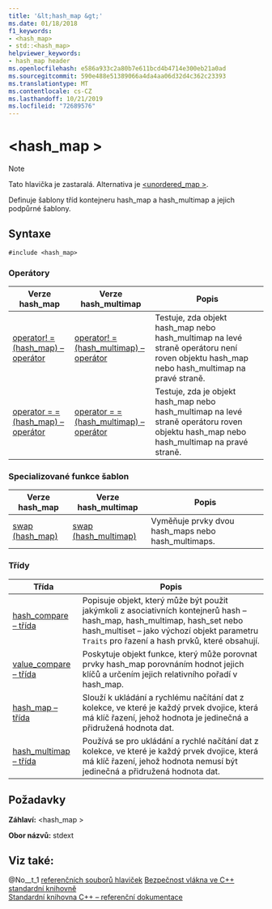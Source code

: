 ```yaml
---
title: '&lt;hash_map &gt;'
ms.date: 01/18/2018
f1_keywords:
- <hash_map>
- std::<hash_map>
helpviewer_keywords:
- hash_map header
ms.openlocfilehash: e586a933c2a80b7e611bcd4b4714e300eb21a0ad
ms.sourcegitcommit: 590e488e51389066a4da4aa06d32d4c362c23393
ms.translationtype: MT
ms.contentlocale: cs-CZ
ms.lasthandoff: 10/21/2019
ms.locfileid: "72689576"
---
```

# <a name="lthash_mapgt"></a>&lt;hash_map &gt;

> [!NOTE]
> Tato hlavička je zastaralá. Alternativa je [\<unordered_map >](unordered-map.md).

Definuje šablony tříd kontejneru hash_map a hash_multimap a jejich podpůrné šablony.

## <a name="syntax"></a>Syntaxe

```
#include <hash_map>
```

### <a name="operators"></a>Operátory

|Verze hash_map|Verze hash_multimap|Popis|
|-----------------------|----------------------------|-----------------|
|[operator! = (hash_map) – operátor](hash-map-operators.md#op_neq)|[operator! = (hash_multimap) – operátor](hash-map-operators.md#op_neq_mm)|Testuje, zda objekt hash_map nebo hash_multimap na levé straně operátoru není roven objektu hash_map nebo hash_multimap na pravé straně.|
|[operator = = (hash_map) – operátor](hash-map-operators.md#op_eq_eq)|[operator = = (hash_multimap) – operátor](hash-map-operators.md#op_eq_eq_mm)|Testuje, zda je objekt hash_map nebo hash_multimap na levé straně operátoru roven objektu hash_map nebo hash_multimap na pravé straně.|

### <a name="specialized-template-functions"></a>Specializované funkce šablon

|Verze hash_map|Verze hash_multimap|Popis|
|-----------------------|----------------------------|-----------------|
|[swap (hash_map)](hash-map-class.md#swap)|[swap (hash_multimap)](hash-multimap-class.md#swap)|Vyměňuje prvky dvou hash_maps nebo hash_multimaps.|

### <a name="classes"></a>Třídy

|Třída|Popis|
|-|-|
|[hash_compare – třída](hash-compare-class.md)|Popisuje objekt, který může být použit jakýmkoli z asociativních kontejnerů hash – hash_map, hash_multimap, hash_set nebo hash_multiset – jako výchozí objekt parametru `Traits` pro řazení a hash prvků, které obsahují.|
|[value_compare – třída](value-compare-class.md)|Poskytuje objekt funkce, který může porovnat prvky hash_map porovnáním hodnot jejich klíčů a určením jejich relativního pořadí v hash_map.|
|[hash_map – třída](hash-map-class.md)|Slouží k ukládání a rychlému načítání dat z kolekce, ve které je každý prvek dvojice, která má klíč řazení, jehož hodnota je jedinečná a přidružená hodnota dat.|
|[hash_multimap – třída](hash-multimap-class.md)|Používá se pro ukládání a rychlé načítání dat z kolekce, ve které je každý prvek dvojice, která má klíč řazení, jehož hodnota nemusí být jedinečná a přidružená hodnota dat.|

## <a name="requirements"></a>Požadavky

**Záhlaví:** \<hash_map >

**Obor názvů:** stdext

## <a name="see-also"></a>Viz také:

@No__t_1 [referenčních souborů hlaviček](cpp-standard-library-header-files.md)
[Bezpečnost vlákna ve C++ standardní knihovně](thread-safety-in-the-cpp-standard-library.md) \
[Standardní knihovna C++ – referenční dokumentace](cpp-standard-library-reference.md)
